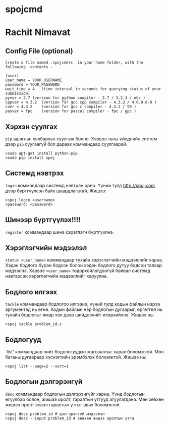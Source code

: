    spojcmd
==============
Rachit Nimavat
==============


Config File (optional)
---------------
	Create a file named .spojcmdrc  in your home folder, with the following  contents -

	[user]
	user_name = YOUR_USERNAME
	password = YOUR_PASSWORD
	wait_time = 4	(time interval in seconds for querying status of your submission)
	pyver = 2.7	(version for python compiler - 2.7 / 3.2.3 / nbc )
	cppver = 4.3.2	(version for gcc cpp compiler - 4.3.2 / 4.0.0.0-8 )
	cver = 4.3.2	(version for gcc c compiler - 4.3.2 / 99 )
	pasver = fpc	(version for pascal compiler - fpc / gpc )


Хэрхэн суулгах
--------------

`pip` ашиглан хялбархан суулгаж болно. Хэрвээ таны үйлдлийн систем дээр `pip` суугаагүй
бол дараах коммандаар суулгаарай.

    >sudo apt-get install python-pip
    >sudo pip install spoj


Системд нэвтрэх
---------------

`login` коммандаар системд нэвтрэн орно. Үүний тулд http://spoj.com дээр
бүртгүүлсэн байх шаардлагатай.
Жишээ:
	
	>spoj login <username>
	>password: <password>


Шинээр бүртгүүлэх!!!!
-----------------

`register` коммандаар шинэ хэрэглэгч бүртгүүлнэ.


Хэрэглэгчийн мэдээлэл
---------------------

`status <user_name>` коммандаар тухайн хэрэглэгчийн мэдээллийг харна. Хэдэн
бодлого бүрэн бодсон болон хэдэн бодлого дутуу бодсон талаар мэдээлнэ. Хэрвээ
`<user_name>` тодорхойлогдоогүй байвал системд нэвтэрсэн хэрэглэгчийн
мэдээллийг харуулна.


Бодлого илгээх
--------------

`tackle` коммандаар бодлогоо илгээнэ, үүний тулд кодын файлын нэрээ
аргументэд нь өгнө. Кодын файлын нэр бодлогын дугаарыг, өргөтгөл нь 
тухайн бодлогыг ямар хэл дээр шийдсэнийг илэрхийлнэ. 
Жишээ нь:

	>spoj tackle problem_id.c


Бодлогууд
---------

`list' коммандаар нийт бодологуудын жагсаалтыг харах боломжтой. Мөн баганы
дугаараар хүснэгтийн эрэмбэлэх боломжтой.
Жишээ нь:

    >spoj list --page=2 --sort=1


Бодлогын дэлгэрэнгүй
--------------------
`desc` коммандаар бодлогын дэлгэрэнгүйг харна. Үүнд бодлогын өгүүлбэр болон,
жишээ оролт, гаралтын утгууд агуулагдана. Мөн зөвхөн жишээ оролт эсвэл
гаралтын утгыг авах боломжтой.

    >spoj desc problem_id # дэлгэрэнгүй мэдээлэл
    >spoj desc --input problem_id # зөвхөн жишээ оролтын утга

